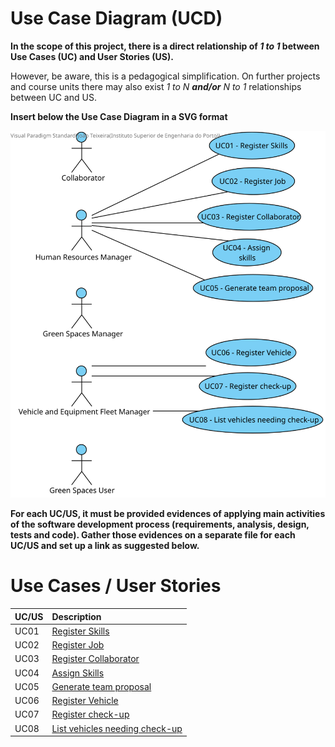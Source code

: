 # Use Case Diagram (UCD)

**In the scope of this project, there is a direct relationship of _1 to 1_ between Use Cases (UC) and User Stories (US).**

However, be aware, this is a pedagogical simplification. On further projects and course units there may also exist _1 to N **and/or** N to 1_ relationships between UC and US.

**Insert below the Use Case Diagram in a SVG format**

![Use Case Diagram](svg/use-case-diagram.svg)

**For each UC/US, it must be provided evidences of applying main activities of the software development process (requirements, analysis, design, tests and code). Gather those evidences on a separate file for each UC/US and set up a link as suggested below.**

# Use Cases / User Stories

| UC/US | Description                                             |                   
|:------|:--------------------------------------------------------|
| UC01  | [Register Skills](../../us001/Readme.md)                |
| UC02  | [Register Job](../../us002/Readme.md)                   |
| UC03  | [Register Collaborator](../../us003/Readme.md)          |
| UC04  | [Assign Skills](../../us004/Readme.md)                  |
| UC05  | [Generate team proposal](../../us005/Readme.md)         |
| UC06  | [Register Vehicle](../../us006/Readme.md)               |
| UC07  | [Register check-up](../../us007/Readme.md)              |
| UC08  | [List vehicles needing check-up](../../us008/Readme.md) |
